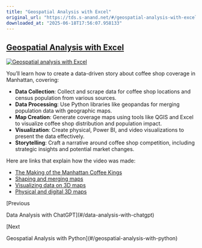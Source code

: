 ```yaml
---
title: "Geospatial Analysis with Excel"
original_url: "https://tds.s-anand.net/#/geospatial-analysis-with-excel?id=geospatial-analysis-with-excel"
downloaded_at: "2025-06-18T17:56:07.958133"
---
```


[Geospatial Analysis with Excel](#/geospatial-analysis-with-excel?id=geospatial-analysis-with-excel)
----------------------------------------------------------------------------------------------------

[![Geospatial analysis with Excel](https://i.ytimg.com/vi_webp/49LjxNvxyVs/sddefault.webp)](https://youtu.be/49LjxNvxyVs)

You’ll learn how to create a data-driven story about coffee shop coverage in Manhattan, covering:

* **Data Collection**: Collect and scrape data for coffee shop locations and census population from various sources.
* **Data Processing**: Use Python libraries like geopandas for merging population data with geographic maps.
* **Map Creation**: Generate coverage maps using tools like QGIS and Excel to visualize coffee shop distribution and population impact.
* **Visualization**: Create physical, Power BI, and video visualizations to present the data effectively.
* **Storytelling**: Craft a narrative around coffee shop competition, including strategic insights and potential market changes.

Here are links that explain how the video was made:

* [The Making of the Manhattan Coffee Kings](https://blog.gramener.com/the-making-of-manhattans-coffee-kings/)
* [Shaping and merging maps](https://blog.gramener.com/shaping-and-merging-maps/)
* [Visualizing data on 3D maps](https://blog.gramener.com/visualizing-data-on-3d-maps/)
* [Physical and digital 3D maps](https://blog.gramener.com/physical-and-digital-3d-maps/)

[Previous

Data Analysis with ChatGPT](#/data-analysis-with-chatgpt)

[Next

Geospatial Analysis with Python](#/geospatial-analysis-with-python)